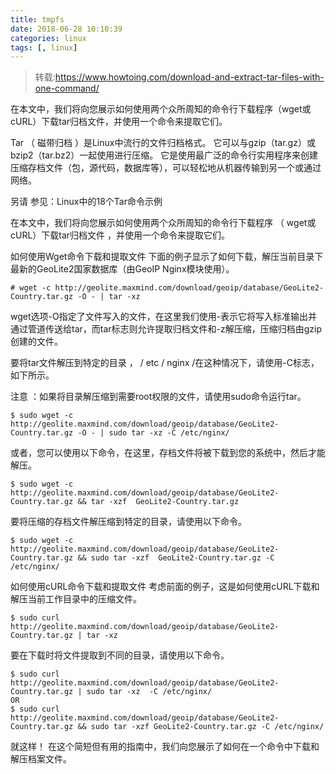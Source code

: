 ```yaml
---
title: tmpfs
date: 2018-06-28 10:10:39
categories: linux
tags: [, linux]
---
```



> 转载:https://www.howtoing.com/download-and-extract-tar-files-with-one-command/



在本文中，我们将向您展示如何使用两个众所周知的命令行下载程序（wget或cURL）下载tar归档文件，并使用一个命令来提取它们。

Tar （ 磁带归档 ）是Linux中流行的文件归档格式。 它可以与gzip（tar.gz）或bzip2（tar.bz2）一起使用进行压缩。 它是使用最广泛的命令行实用程序来创建压缩存档文件（包，源代码，数据库等），可以轻松地从机器传输到另一个或通过网络。

另请 参见：Linux中的18个Tar命令示例

在本文中，我们将向您展示如何使用两个众所周知的命令行下载程序 （ wget或cURL）下载tar归档文件 ，并使用一个命令来提取它们。

如何使用Wget命令下载和提取文件
下面的例子显示了如何下载，解压当前目录下最新的GeoLite2国家数据库（由GeoIP Nginx模块使用）。
```
# wget -c http://geolite.maxmind.com/download/geoip/database/GeoLite2-Country.tar.gz -O - | tar -xz
```


wget选项-O指定了文件写入的文件，在这里我们使用-表示它将写入标准输出并通过管道传送给tar，而tar标志则允许提取归档文件和-z解压缩，压缩归档由gzip创建的文件。

要将tar文件解压到特定的目录 ， / etc / nginx /在这种情况下，请使用-C标志，如下所示。

注意 ：如果将目录解压缩到需要root权限的文件，请使用sudo命令运行tar。
```
$ sudo wget -c http://geolite.maxmind.com/download/geoip/database/GeoLite2-Country.tar.gz -O - | sudo tar -xz -C /etc/nginx/
```


或者，您可以使用以下命令，在这里，存档文件将被下载到您的系统中，然后才能解压。
```
$ sudo wget -c http://geolite.maxmind.com/download/geoip/database/GeoLite2-Country.tar.gz && tar -xzf  GeoLite2-Country.tar.gz
```

要将压缩的存档文件解压缩到特定的目录，请使用以下命令。
```
$ sudo wget -c http://geolite.maxmind.com/download/geoip/database/GeoLite2-Country.tar.gz && sudo tar -xzf  GeoLite2-Country.tar.gz -C /etc/nginx/
```
如何使用cURL命令下载和提取文件
考虑前面的例子，这是如何使用cURL下载和解压当前工作目录中的压缩文件。
```
$ sudo curl http://geolite.maxmind.com/download/geoip/database/GeoLite2-Country.tar.gz | tar -xz 
```


要在下载时将文件提取到不同的目录，请使用以下命令。
```
$ sudo curl http://geolite.maxmind.com/download/geoip/database/GeoLite2-Country.tar.gz | sudo tar -xz  -C /etc/nginx/
OR
$ sudo curl http://geolite.maxmind.com/download/geoip/database/GeoLite2-Country.tar.gz && sudo tar -xzf GeoLite2-Country.tar.gz -C /etc/nginx/

```
就这样！ 在这个简短但有用的指南中，我们向您展示了如何在一个命令中下载和解压档案文件。